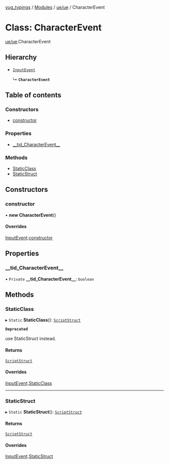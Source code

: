 [yug_typings](../README.md) / [Modules](../modules.md) / [ue/ue](../modules/ue_ue.md) / CharacterEvent

# Class: CharacterEvent

[ue/ue](../modules/ue_ue.md).CharacterEvent

## Hierarchy

- [`InputEvent`](ue_ue.InputEvent.md)

  ↳ **`CharacterEvent`**

## Table of contents

### Constructors

- [constructor](ue_ue.CharacterEvent.md#constructor)

### Properties

- [\_\_tid\_CharacterEvent\_\_](ue_ue.CharacterEvent.md#__tid_characterevent__)

### Methods

- [StaticClass](ue_ue.CharacterEvent.md#staticclass)
- [StaticStruct](ue_ue.CharacterEvent.md#staticstruct)

## Constructors

### constructor

• **new CharacterEvent**()

#### Overrides

[InputEvent](ue_ue.InputEvent.md).[constructor](ue_ue.InputEvent.md#constructor)

## Properties

### \_\_tid\_CharacterEvent\_\_

• `Private` **\_\_tid\_CharacterEvent\_\_**: `boolean`

## Methods

### StaticClass

▸ `Static` **StaticClass**(): [`ScriptStruct`](ue_ue.ScriptStruct.md)

**`Deprecated`**

use StaticStruct instead.

#### Returns

[`ScriptStruct`](ue_ue.ScriptStruct.md)

#### Overrides

[InputEvent](ue_ue.InputEvent.md).[StaticClass](ue_ue.InputEvent.md#staticclass)

___

### StaticStruct

▸ `Static` **StaticStruct**(): [`ScriptStruct`](ue_ue.ScriptStruct.md)

#### Returns

[`ScriptStruct`](ue_ue.ScriptStruct.md)

#### Overrides

[InputEvent](ue_ue.InputEvent.md).[StaticStruct](ue_ue.InputEvent.md#staticstruct)
